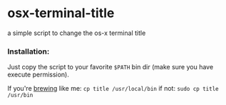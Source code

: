 osx-terminal-title
==============

a simple script to change the os-x terminal title

### Installation:

Just copy the script to your favorite ```$PATH``` bin dir (make sure you have execute permission).

If you're [brewing](http://github.com/mxcl/homebrew "brewing") like me: ```cp title /usr/local/bin```
if not: ```sudo cp title /usr/bin```